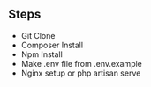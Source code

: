 ## Steps

- Git Clone
- Composer Install
- Npm Install
- Make .env file from .env.example
- Nginx setup or php artisan serve
